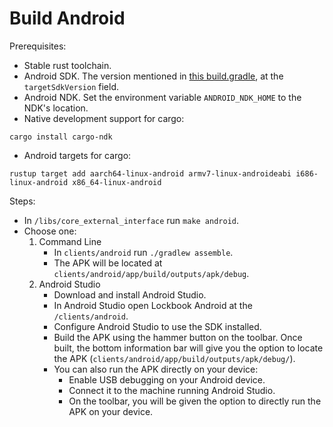 # Build Android

Prerequisites:
- Stable rust toolchain.
- Android SDK. The version mentioned in [this build.gradle](/clients/android/app/build.gradle), at the `targetSdkVersion` field.
- Android NDK. Set the environment variable `ANDROID_NDK_HOME` to the NDK's location.
- Native development support for cargo:
```shell script
cargo install cargo-ndk
```
- Android targets for cargo:
```shell script
rustup target add aarch64-linux-android armv7-linux-androideabi i686-linux-android x86_64-linux-android
```

Steps:
- In `/libs/core_external_interface` run `make android`.
- Choose one:
    1. Command Line
        - In `clients/android` run `./gradlew assemble`.
        - The APK will be located at `clients/android/app/build/outputs/apk/debug`.
    2. Android Studio
        - Download and install Android Studio.
        - In Android Studio open Lockbook Android at the `/clients/android`.
        - Configure Android Studio to use the SDK installed.
        - Build the APK using the hammer button on the toolbar. Once built, the bottom information
            bar will give you the option to locate the APK (`clients/android/app/build/outputs/apk/debug/`).
        - You can also run the APK directly on your device:
            - Enable USB debugging on your Android device.
            - Connect it to the machine running Android Studio.
            - On the toolbar, you will be given the option to directly run the APK on your device.
